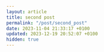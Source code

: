 ```yaml
---
layout: article
title: second post
permalink: "/post/second_post"
date: 2023-11-04 21:33:17 +0100
updated: 2023-12-19 20:52:07 +0100
hidden: true
---
```

